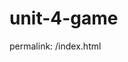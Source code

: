 # unit-4-game
permalink: /index.html

<!-- this game takes input based on a click event when a card is chosen
then, a column in the html is populated with character picture and information
the attack button when pressed, generates random attack damage for enemy and character
the health points for each character are manipulated on the dom based on attack value
conditional logic is put in place to see if a character died
if a protagonist character dies, another is chosen to defeat the enemy
if the enemy defeats all four characters, you lose the game, and refresh to restart -->
